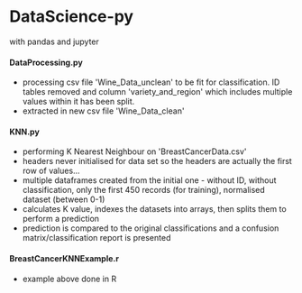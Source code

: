 # DataScience-py
with pandas and jupyter

#### DataProcessing.py
- processing csv file 'Wine_Data_unclean' to be fit for classification. ID tables removed and column 'variety_and_region' which includes multiple values within it has been split.
- extracted in new csv file 'Wine_Data_clean'

#### KNN.py
- performing K Nearest Neighbour on 'BreastCancerData.csv'
- headers never initialised for data set so the headers are actually the first row of values...
- multiple dataframes created from the initial one - without ID, without classification, only the first 450 records (for training), normalised dataset (between 0-1)
- calculates K value, indexes the datasets into arrays, then splits them to perform a prediction
- prediction is compared to the original classifications and a confusion matrix/classification report is presented

#### BreastCancerKNNExample.r
- example above done in R
